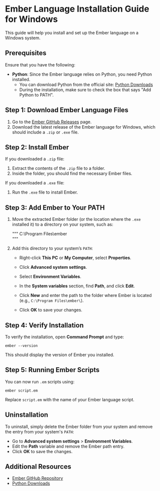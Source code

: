 # Ember Language Installation Guide for Windows

This guide will help you install and set up the Ember language on a Windows system.

## Prerequisites

Ensure that you have the following:

- **Python**: Since the Ember language relies on Python, you need Python installed.
  - You can download Python from the official site: [Python Downloads](https://www.python.org/downloads/)
  - During the installation, make sure to check the box that says "Add Python to PATH".

## Step 1: Download Ember Language Files

1. Go to the [Ember GitHub Releases](https://github.com/The-UnknownHacker/Ember/releases) page.
2. Download the latest release of the Ember language for Windows, which should include a `.zip` or `.exe` file.

## Step 2: Install Ember

If you downloaded a `.zip` file:

1. Extract the contents of the `.zip` file to a folder.
2. Inside the folder, you should find the necessary Ember files.

If you downloaded a `.exe` file:

1. Run the `.exe` file to install Ember.

## Step 3: Add Ember to Your PATH

1. Move the extracted Ember folder (or the location where the `.exe` installed it) to a directory on your system, such as:

    """
    C:\Program Files\ember\
    """

2. Add this directory to your system’s `PATH`:

   - Right-click **This PC** or **My Computer**, select **Properties**.
   - Click **Advanced system settings**.
   - Select **Environment Variables**.
   - In the **System variables** section, find **Path**, and click **Edit**.
   - Click **New** and enter the path to the folder where Ember is located (e.g., `C:\Program Files\ember\`).

   - Click **OK** to save your changes.

## Step 4: Verify Installation

To verify the installation, open **Command Prompt** and type:

```
ember --version
```

This should display the version of Ember you installed.

## Step 5: Running Ember Scripts

You can now run `.em` scripts using:

```
ember script.em
```

Replace `script.em` with the name of your Ember language script.

## Uninstallation

To uninstall, simply delete the Ember folder from your system and remove the entry from your system's `PATH`:

- Go to **Advanced system settings** > **Environment Variables**.
- Edit the **Path** variable and remove the Ember path entry.
- Click **OK** to save the changes.

## Additional Resources

- [Ember GitHub Repository](https://github.com/The-UnknownHacker/Ember)
- [Python Downloads](https://www.python.org/downloads/)
